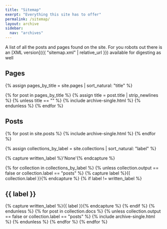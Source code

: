 ```yaml
---
title: "Sitemap"
exerpt: "Everything this site has to offer"
permalink: /sitemap/
layout: archive
sidebar:
  nav: "archives"
---
```


A list of all the posts and pages found on the site. For you robots out there is an [XML version]({{ "sitemap.xml" | relative_url }}) available for digesting as well

## Pages
{% assign pages_by_title = site.pages | sort_natural: "title" %}

{% for post in pages_by_title %}
  {% assign title = post.title | strip_newlines %}
  {% unless title == "" %}
    {% include archive-single.html %}
  {% endunless %}
{% endfor %}

## Posts
{% for post in site.posts %}
  {% include archive-single.html %}
{% endfor %}

{% assign collections_by_label = site.collections | sort_natural: "label" %}

{% capture written_label %}'None'{% endcapture %}

{% for collection in collections_by_label %}
  {% unless collection.output == false or collection.label == "posts" %}
    {% capture label %}{{ collection.label }}{% endcapture %}
    {% if label != written_label %}
      <h2 id="{{ label | slugify }}" class="archive__subtitle">{{ label }}</h2>
      {% capture written_label %}{{ label }}{% endcapture %}
    {% endif %}
  {% endunless %}
  {% for post in collection.docs %}
    {% unless collection.output == false or collection.label == "posts" %}
      {% include archive-single.html %}
    {% endunless %}
  {% endfor %}
{% endfor %}